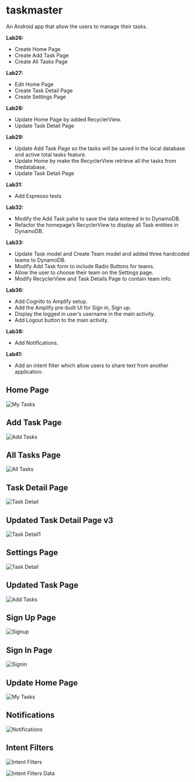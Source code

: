# taskmaster

An Android app that allow the users to manage their tasks.

**Lab26:**

* Create Home Page
* Create Add Task Page
* Create All Tasks Page

**Lab27:**

* Edit Home Page
* Create Task Detail Page
* Create Settings Page

**Lab28:**

* Update Home Page by added RecyclerView.
* Update Task Detail Page

**Lab29:**

* Update Add Task Page so the tasks will be saved in the local database and active total tasks feature.
* Update Home by make the RecyclerView retrieve all the tasks from thedatabase.
* Update Task Detail Page

**Lab31:**

* Add Espresso tests

**Lab32:**

* Modify the Add Task pahe to save the data entered in to DynamoDB.
* Refactor the homepage’s RecyclerView to display all Task entities in DynamoDB.

**Lab33:**

* Update Task model and Create Team model and added three hardcoded teams to DynamoDB.
* Modify Add Task form to include Radio Buttons for teams.
* Allow the user to choose their team on the Settings page.
* Modify RecyclerView and Task Details Page to contain team info.

**Lab36:**

* Add Cognito to Amplify setup.
* Add the Amplify pre-built UI for Sign in, Sign up.
* Display the logged in user’s username in the main activity.
* Add Logout button to the main activity.

**Lab38:**

* Add Notifications.

**Lab41:**

* Add an intent filter which allow users to share text  from another application.

## Home Page

![My Tasks](screenshots/newHome3.PNG)

## Add Task Page

![Add Tasks](screenshots/addTask3.PNG)

## All Tasks Page

![All Tasks](screenshots/allTasks.jfif)

## Task Detail Page

![Task Detail](screenshots/taskDetail.jfif)

## Updated Task Detail Page v3

![Task Detail1](screenshots/taskDetail3.PNG)

## Settings Page

![Task Detail](screenshots/SettingPage1.PNG)

## Updated Task Page

![Add Tasks](screenshots/addTask1.jfif)

## Sign Up Page

![Signup](screenshots/signupPage.PNG)

## Sign In Page

![Signin](screenshots/LoginPage.PNG)

## Update Home Page

![My Tasks](screenshots/newHome4.PNG)

## Notifications

![Notifications](screenshots/Notifications.PNG)

## Intent Filters

![Intent Filters](screenshots/IntentShare.PNG)

![Intent Filters Data](screenshots/IntentData.PNG)

